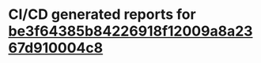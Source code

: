 # CI/CD generated reports for [be3f64385b84226918f12009a8a2367d910004c8](https://github.com/hydephp/develop/commit/be3f64385b84226918f12009a8a2367d910004c8)
